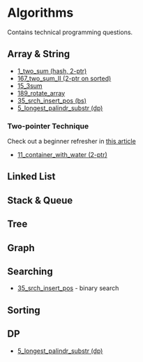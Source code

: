 # Algorithms

Contains technical programming questions.

## Array & String
* [1_two_sum (hash, 2-ptr)](./1_two_sum.py)
* [167_two_sum_II (2-ptr on sorted)](./167_two_sum_II)
* [15_3sum](./15_3sum)
* [189_rotate_array](./189_rotate_array.py)
* [35_srch_insert_pos (bs)](./35_srch_insert_pos.py)
* [5_longest_palindr_substr (dp)](./5_longest_palindr_substr)

### Two-pointer Technique
Check out a beginner refresher in [this article](https://medium.com/swlh/two-pointer-technique-solving-array-problems-at-light-speed-56a77ee83d16)

* [11_container_with_water (2-ptr)](./11_container_with_water)

## Linked List

## Stack & Queue

## Tree

## Graph

## Searching
* [35_srch_insert_pos](./35_srch_insert_pos.py) - binary search

## Sorting

## DP
* [5_longest_palindr_substr (dp)](./5_longest_palindr_substr)